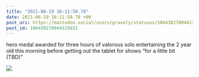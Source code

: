 ```yaml
---
title: "2021-06-19 16:11:50.78"
date: 2021-06-19 16:11:50.78 +00
post_uri: https://mastodon.social/users/gravely/statuses/106438270044125651
post_id: 106438270044125651
---
```

hero medal awarded for three hours of valorous solo entertaining the 2 year old this morning before getting out the tablet for shows “for a little bit (TBD)”


![](/images/106438269959198628.jpg)

